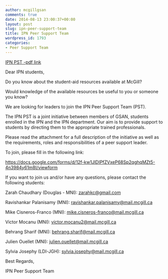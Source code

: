 ```yaml
---
author: mcgillgsan
comments: true
date: 2014-08-13 23:00:37+00:00
layout: post
slug: ipn-peer-support-team
title: IPN Peer Support Team
wordpress_id: 1793
categories:
- Peer Support Team
---
```


[IPN PST -pdf link](https://gsaneuro.files.wordpress.com/2014/08/ipn-pst.pdf)

Dear IPN students,

Do you know about the student-aid resources available at McGill?

Would knowledge of the available resources be useful to you or someone you know?

We are looking for leaders to join the IPN Peer Support Team (PST).

The IPN PST is a joint initiative between members of GSAN, students enrolled in the IPN and the IPN department. Our aim is to provide support to students by directing them to the appropriate trained professionals.

Please read the attachment for a full description of the initiative as well as the requirements, roles and responsibilities of a peer support leader.

To join, please fill in the following link:

https://docs.google.com/forms/d/12f-kw1JlDIPfZVxeP68Sp2qghqMZt5-4n3984y61m8I/viewform

If you want to join us and/or have any questions, please contact the following students:

Zarah Chaudhary (Douglas - MNI): zarahkc@gmail.com

Ravishankar Palanisamy (MNI): ravishankar.palanisamy@mail.mcgill.ca

Mike Cisneros-Franco (MNI): mike.cisneros-franco@mail.mcgill.ca

Victor Mocanu (MNI): victor.mocanu2@mail.mcgill.ca

Behrang Sharif (MNI): behrang.sharif@mail.mcgill.ca

Julien Ouellet (MNI): julien.ouellet@mail.mcgill.ca

Sylvia Josephy (LDI-JGH): sylvia.josephy@mail.mcgill.ca

Best Regards,

IPN Peer Support Team
